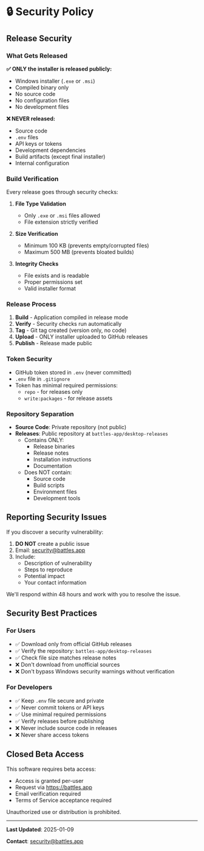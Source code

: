 # 🔒 Security Policy

## Release Security

### What Gets Released

**✅ ONLY the installer is released publicly:**
- Windows installer (`.exe` or `.msi`)
- Compiled binary only
- No source code
- No configuration files
- No development files

**❌ NEVER released:**
- Source code
- `.env` files
- API keys or tokens
- Development dependencies
- Build artifacts (except final installer)
- Internal configuration

### Build Verification

Every release goes through security checks:

1. **File Type Validation**
   - Only `.exe` or `.msi` files allowed
   - File extension strictly verified

2. **Size Verification**
   - Minimum 100 KB (prevents empty/corrupted files)
   - Maximum 500 MB (prevents bloated builds)

3. **Integrity Checks**
   - File exists and is readable
   - Proper permissions set
   - Valid installer format

### Release Process

1. **Build** - Application compiled in release mode
2. **Verify** - Security checks run automatically
3. **Tag** - Git tag created (version only, no code)
4. **Upload** - ONLY installer uploaded to GitHub releases
5. **Publish** - Release made public

### Token Security

- GitHub token stored in `.env` (never committed)
- `.env` file in `.gitignore`
- Token has minimal required permissions:
  - `repo` - for releases only
  - `write:packages` - for release assets

### Repository Separation

- **Source Code**: Private repository (not public)
- **Releases**: Public repository at `battles-app/desktop-releases`
  - Contains ONLY:
    - Release binaries
    - Release notes
    - Installation instructions
    - Documentation
  - Does NOT contain:
    - Source code
    - Build scripts
    - Environment files
    - Development tools

## Reporting Security Issues

If you discover a security vulnerability:

1. **DO NOT** create a public issue
2. Email: security@battles.app
3. Include:
   - Description of vulnerability
   - Steps to reproduce
   - Potential impact
   - Your contact information

We'll respond within 48 hours and work with you to resolve the issue.

## Security Best Practices

### For Users

- ✅ Download only from official GitHub releases
- ✅ Verify the repository: `battles-app/desktop-releases`
- ✅ Check file size matches release notes
- ❌ Don't download from unofficial sources
- ❌ Don't bypass Windows security warnings without verification

### For Developers

- ✅ Keep `.env` file secure and private
- ✅ Never commit tokens or API keys
- ✅ Use minimal required permissions
- ✅ Verify releases before publishing
- ❌ Never include source code in releases
- ❌ Never share access tokens

## Closed Beta Access

This software requires beta access:

- Access is granted per-user
- Request via https://battles.app
- Email verification required
- Terms of Service acceptance required

Unauthorized use or distribution is prohibited.

---

**Last Updated**: 2025-01-09

**Contact**: security@battles.app

